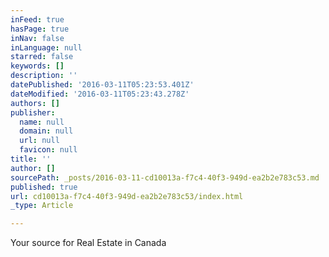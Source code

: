 ```yaml
---
inFeed: true
hasPage: true
inNav: false
inLanguage: null
starred: false
keywords: []
description: ''
datePublished: '2016-03-11T05:23:53.401Z'
dateModified: '2016-03-11T05:23:43.278Z'
authors: []
publisher:
  name: null
  domain: null
  url: null
  favicon: null
title: ''
author: []
sourcePath: _posts/2016-03-11-cd10013a-f7c4-40f3-949d-ea2b2e783c53.md
published: true
url: cd10013a-f7c4-40f3-949d-ea2b2e783c53/index.html
_type: Article

---
```

Your source for Real Estate in Canada